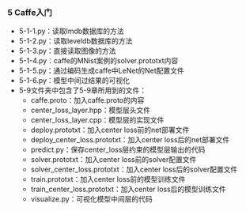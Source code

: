 ### 5 Caffe入门

* 5-1-1.py：读取lmdb数据库的方法
* 5-1-2.py：读取leveldb数据库的方法
* 5-1-3.py：直接读取图像的方法
* 5-1-4.py：caffe的MNist案例的solver.prototxt内容
* 5-1-5.py：通过编码生成caffe中LeNet的Net配置文件
* 5-1-6.py：模型中间过结果的可视化
* 5-9文件夹中包含了5-9章所用到的文件：
  * caffe.proto：加入caffe.proto的内容
  * center_loss_layer.hpp：模型层头文件
  * center_loss_layer.cpp：模型层的实现文件
  * deploy.prototxt：加入center loss前的net部署文件
  * deploy_center_loss.prototxt：加入center loss后的net部署文件
  * predict.py：保存center_loss层约束的模型层输出的代码
  * solver.prototxt：加入center loss前的solver配置文件
  * solver_center_loss.prototxt：加入center loss后的solver配置文件
  * train.prototxt：加入center loss前的模型训练文件
  * train_center_loss.prototxt：加入center loss后的模型训练文件
  * visualize.py：可视化模型中间层的代码